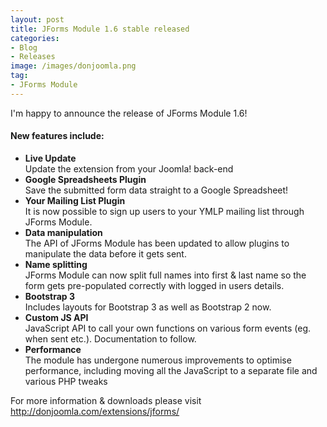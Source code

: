 ```yaml
---
layout: post
title: JForms Module 1.6 stable released
categories: 
- Blog
- Releases
image: /images/donjoomla.png
tag: 
- JForms Module
---
```

I'm happy to announce the release of JForms Module 1.6!

#### New features include:

- **Live Update**  
Update the extension from your Joomla! back-end
- **Google Spreadsheets Plugin**  
Save the submitted form data straight to a Google Spreadsheet!
- **Your Mailing List Plugin**  
It is now possible to sign up users to your YMLP mailing list through JForms Module.
- **Data manipulation**  
The API of JForms Module has been updated to allow plugins to manipulate the data before it gets sent.
- **Name splitting**  
JForms Module can now split full names into first & last name so the form gets pre-populated correctly with logged in users details.
- **Bootstrap 3**  
Includes layouts for Bootstrap 3 as well as Bootstrap 2 now.
- **Custom JS API**  
JavaScript API to call your own functions on various form events (eg. when sent etc.). Documentation to follow.
- **Performance**  
The module has undergone numerous improvements to optimise performance, including moving all the JavaScript to a separate file and various PHP tweaks  




For more information & downloads please visit <http://donjoomla.com/extensions/jforms/>
